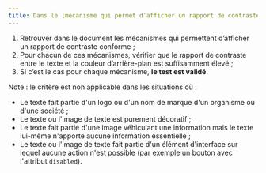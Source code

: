 ```yaml
---
title: Dans le [mécanisme qui permet d’afficher un rapport de contraste](#mecanisme-qui-permet-d-afficher-un-rapport-de-contraste-conforme) conforme, le rapport de contraste entre le texte et la couleur d’arrière-plan est-il suffisamment élevé ?
---
```


1. Retrouver dans le document les mécanismes qui permettent d’afficher un rapport de contraste conforme ;
2. Pour chacun de ces mécanismes, vérifier que le rapport de contraste entre le texte et la couleur d’arrière-plan est suffisamment élevé ;
3. Si c’est le cas pour chaque mécanisme, **le test est validé**.

Note : le critère est non applicable dans les situations où :
* Le texte fait partie d'un logo ou d'un nom de marque d'un organisme ou d'une société ;
* Le texte ou l'image de texte est purement décoratif ;
* Le texte fait partie d'une image véhiculant une information mais le texte lui-même n'apporte aucune information essentielle ;
* Le texte ou l'image de texte fait partie d'un élément d'interface sur lequel aucune action n'est possible (par exemple un bouton avec l'attribut `disabled`).